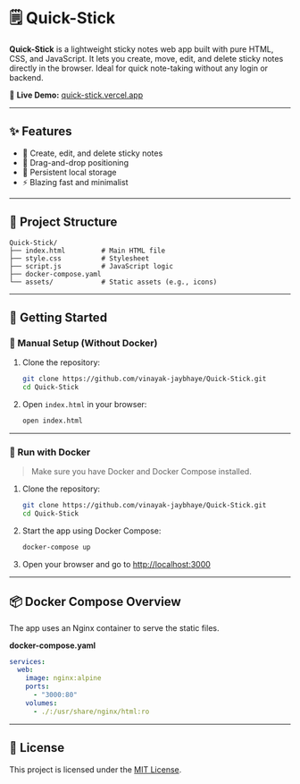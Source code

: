 # 🗒️ Quick-Stick

**Quick-Stick** is a lightweight sticky notes web app built with pure HTML, CSS, and JavaScript. It lets you create, move, edit, and delete sticky notes directly in the browser. Ideal for quick note-taking without any login or backend.

🔗 **Live Demo:** [quick-stick.vercel.app](https://quick-stick.vercel.app)

---

## ✨ Features

- 📝 Create, edit, and delete sticky notes
- 📌 Drag-and-drop positioning
- 💾 Persistent local storage
- ⚡ Blazing fast and minimalist

---

## 📁 Project Structure

```
Quick-Stick/
├── index.html         # Main HTML file
├── style.css          # Stylesheet
├── script.js          # JavaScript logic
├── docker-compose.yaml
└── assets/            # Static assets (e.g., icons)
```

---

## 🚀 Getting Started

### 🔧 Manual Setup (Without Docker)

1. Clone the repository:

   ```bash
   git clone https://github.com/vinayak-jaybhaye/Quick-Stick.git
   cd Quick-Stick
   ```

2. Open `index.html` in your browser:
   ```bash
   open index.html
   ```

---

### 🐳 Run with Docker

> Make sure you have Docker and Docker Compose installed.

1. Clone the repository:

   ```bash
   git clone https://github.com/vinayak-jaybhaye/Quick-Stick.git
   cd Quick-Stick
   ```

2. Start the app using Docker Compose:

   ```bash
   docker-compose up
   ```

3. Open your browser and go to [http://localhost:3000](http://localhost:3000)

---

## 📦 Docker Compose Overview

The app uses an Nginx container to serve the static files.

**docker-compose.yaml**

```yaml
services:
  web:
    image: nginx:alpine
    ports:
      - "3000:80"
    volumes:
      - ./:/usr/share/nginx/html:ro

```

---

## 📝 License

This project is licensed under the [MIT License](LICENSE).
